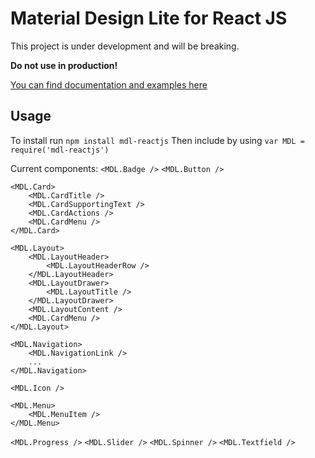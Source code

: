 # Material Design Lite for React JS
This project is under development and will be breaking.

**Do not use in production!**

[You can find documentation and examples here](https://zarxor.github.io/mdl-reactjs/docs/)

## Usage ##
To install run
``` npm install mdl-reactjs ```
Then include by using
``` var MDL = require('mdl-reactjs') ```


Current components:
``` <MDL.Badge /> ```
``` <MDL.Button /> ```
``` 
<MDL.Card>
	<MDL.CardTitle />
	<MDL.CardSupportingText />
	<MDL.CardActions />
	<MDL.CardMenu />
</MDL.Card>
```
``` 
<MDL.Layout>
	<MDL.LayoutHeader>
		<MDL.LayoutHeaderRow />
	</MDL.LayoutHeader>
	<MDL.LayoutDrawer>
		<MDL.LayoutTitle />
	</MDL.LayoutDrawer>
	<MDL.LayoutContent />
	<MDL.CardMenu />
</MDL.Layout>
```
``` 
<MDL.Navigation>
	<MDL.NavigationLink />
	...
</MDL.Navigation>
```
``` <MDL.Icon /> ```
``` 
<MDL.Menu>
	<MDL.MenuItem />
</MDL.Menu> 
```
``` <MDL.Progress /> ```
``` <MDL.Slider /> ```
``` <MDL.Spinner /> ```
``` <MDL.Textfield /> ```